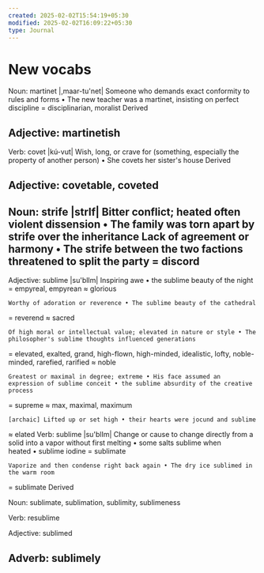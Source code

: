 ```yaml
---
created: 2025-02-02T15:54:19+05:30
modified: 2025-02-02T16:09:22+05:30
type: Journal
---
```


# New vocabs

Noun: martinet
|,maar-tu'net|
	Someone who demands exact conformity to rules and forms • The new teacher was a martinet, insisting on perfect discipline
=	disciplinarian, moralist
Derived

Adjective: martinetish
---------
Verb: covet
|kú-vut|
	Wish, long, or crave for (something, especially the property of another person) • She covets her sister's house
Derived

Adjective: covetable, coveted
-------
Noun: strife
|strIf|
	Bitter conflict; heated often violent dissension • The family was torn apart by strife over the inheritance
	Lack of agreement or harmony • The strife between the two factions threatened to split the party
=	discord
---------
Adjective: sublime
|su'blIm|
	Inspiring awe • the sublime beauty of the night
=	empyreal, empyrean
≈	glorious

	Worthy of adoration or reverence • The sublime beauty of the cathedral
=	reverend
≈	sacred

	Of high moral or intellectual value; elevated in nature or style • The philosopher's sublime thoughts influenced generations
=	elevated, exalted, grand, high-flown, high-minded, idealistic, lofty, noble-minded, rarefied, rarified
≈	noble

	Greatest or maximal in degree; extreme • His face assumed an expression of sublime conceit • the sublime absurdity of the creative process
=	supreme
≈	max, maximal, maximum

	[archaic] Lifted up or set high • their hearts were jocund and sublime
≈	elated
Verb: sublime
|su'blIm|
	Change or cause to change directly from a solid into a vapor without first melting • some salts sublime when heated • sublime iodine
=	sublimate

	Vaporize and then condense right back again • The dry ice sublimed in the warm room
=	sublimate
Derived

Noun: sublimate, sublimation, sublimity, sublimeness

Verb: resublime

Adjective: sublimed

Adverb: sublimely
---------
